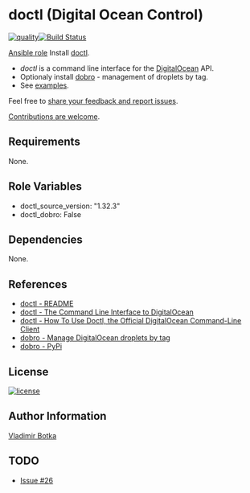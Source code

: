 # doctl (Digital Ocean Control)

[![quality](https://img.shields.io/ansible/quality/27910)](https://galaxy.ansible.com/vbotka/config_light)[![Build Status](https://travis-ci.org/vbotka/ansible-doctl.svg?branch=master)](https://travis-ci.org/vbotka/ansible-doctl)

[Ansible role](https://galaxy.ansible.com/vbotka/doctl/) Install [doctl](https://github.com/digitalocean/doctl/).

- *doctl* is a command line interface for the [DigitalOcean](https://www.digitalocean.com/) API.
- Optionaly install [dobro](https://gitlab.com/snoopdouglas/dobro) - management of droplets by tag.
- See [examples](https://github.com/vbotka/ansible-doctl/blob/master/contrib/).

Feel free to [share your feedback and report issues](https://github.com/vbotka/ansible-bsdutils/issues).

[Contributions are welcome](https://github.com/firstcontributions/first-contributions).


## Requirements

None.


## Role Variables

- doctl_source_version: "1.32.3"
- doctl_dobro: False


## Dependencies

None.


## References

- [doctl - README](https://github.com/digitalocean/doctl/blob/master/README.md)
- [doctl - The Command Line Interface to DigitalOcean](https://blog.digitalocean.com/introducing-doctl/)
- [doctl - How To Use Doctl, the Official DigitalOcean Command-Line Client](https://www.digitalocean.com/community/tutorials/how-to-use-doctl-the-official-digitalocean-command-line-client)
- [dobro - Manage DigitalOcean droplets by tag](https://gitlab.com/snoopdouglas/dobro)
- [dobro - PyPi](https://pypi.python.org/pypi/dobro/)


## License

[![license](https://img.shields.io/badge/license-BSD-red.svg)](https://www.freebsd.org/doc/en/articles/bsdl-gpl/article.html)


## Author Information

[Vladimir Botka](https://botka.link)


## TODO

- [Issue #26](https://github.com/snoopdouglas/dobro/issues/26)
